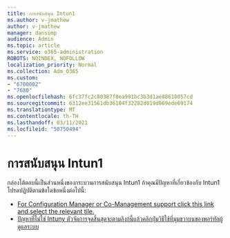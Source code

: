 ```yaml
---
title: การสนับสนุน Intun1
ms.author: v-jmathew
author: v-jmathew
manager: dansimp
audience: Admin
ms.topic: article
ms.service: o365-administration
ROBOTS: NOINDEX, NOFOLLOW
localization_priority: Normal
ms.collection: Adm_O365
ms.custom:
- "6700002"
- "7680"
ms.openlocfilehash: 6fc37fc2c80387f8ea991bc3b3d1ae88618057cd
ms.sourcegitcommit: 6312ee31561db36104f32282d019d069ede69174
ms.translationtype: MT
ms.contentlocale: th-TH
ms.lasthandoff: 03/11/2021
ms.locfileid: "50750494"
---
```

# <a name="intune-support"></a>การสนับสนุน Intun1

กล่องโต้ตอบนี้เป็นส่วนหนึ่งของกระบวนการสนับสนุน Intun1 ถ้าคุณมีปัญหาที่เกี่ยวข้องกับ Intun1 โปรดปฏิบัติตามข้อใดข้อหนึ่งต่อไปนี้:

- [For Configuration Manager or Co-Management support click this link and select the relevant tile.](https://endpoint.microsoft.com/#blade/Microsoft_Intune_DeviceSettings/SupportMenu/helpSupport)
- [ปัญหาที่ไม่ใช่ Intuny ตัวจัดการจุดสิ้นสุดจะตามลิงก์นี้แล้วคลิกปุ่มวิธีใช้ที่มุมขวาบนของพอร์ทัลผู้ดูแลระบบ](https://admin.microsoft.com/Adminportal/Home?source=applauncher#/support/requests)
